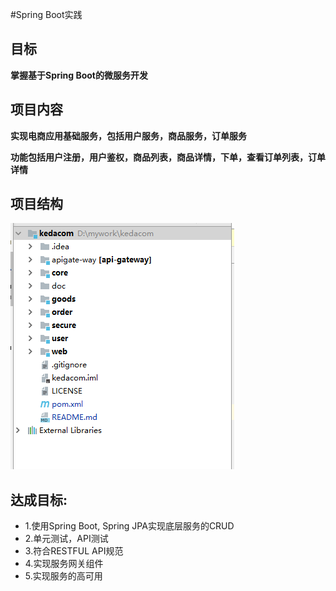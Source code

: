 #Spring Boot实践

## 目标

**掌握基于Spring Boot的微服务开发**

## 项目内容

**实现电商应用基础服务，包括用户服务，商品服务，订单服务**

**功能包括用户注册，用户鉴权，商品列表，商品详情，下单，查看订单列表，订单详情**

## 项目结构

![](/doc/img/structure.png)


## 达成目标:

  - 1.使用Spring Boot, Spring JPA实现底层服务的CRUD
  - 2.单元测试，API测试
  - 3.符合RESTFUL API规范
  - 4.实现服务网关组件
  - 5.实现服务的高可用
